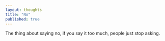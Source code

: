 ```yaml
---
layout: thoughts
title: "No"
published: true
---
```


The thing about saying no, if you say it too much, people just stop asking.